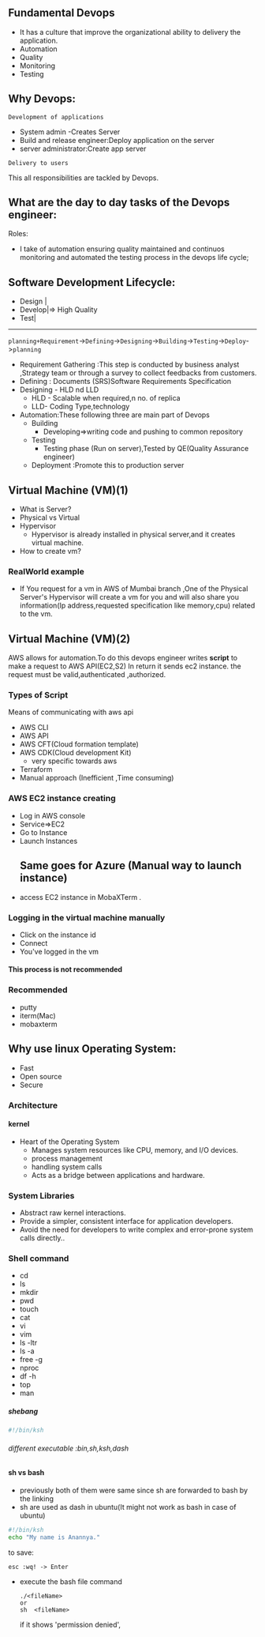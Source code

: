 ## Fundamental Devops

- It has a culture that improve the organizational ability to delivery the application.
- Automation
- Quality
- Monitoring
- Testing

## Why Devops:

`Development of applications`

- System admin -Creates Server
- Build and release engineer:Deploy application on the server
- server administrator:Create app server

`Delivery to users`

This all responsibilities are tackled by Devops.

## What are the day to day tasks of the Devops engineer:

Roles:

- I take of automation ensuring quality maintained and continuos monitoring and automated the testing process in the devops life cycle;

## Software Development Lifecycle:

- Design |
- Develop|=> High Quality
- Test|

---

`planning+Requirement`->`Defining`->`Designing`->`Building`->`Testing`->`Deploy`->`planning`

- Requirement Gathering :This step is conducted by business analyst ,Strategy team or through a survey to collect feedbacks from customers.
- Defining : Documents (SRS)Software Requirements Specification
- Designing - HLD nd LLD
  - HLD - Scalable when required,n no. of replica
  - LLD- Coding Type,technology
- Automation:These following three are main part of Devops
  - Building
    - Developing=>writing code and pushing to common repository
  - Testing
    - Testing phase (Run on server),Tested by QE(Quality Assurance engineer)
  - Deployment :Promote this to production server

## Virtual Machine (VM)(1)

- What is Server?
- Physical vs Virtual
- Hypervisor
  - Hypervisor is already installed in physical server,and it creates virtual machine.
- How to create vm?

### RealWorld example

- If You request for a vm in AWS of Mumbai branch ,One of the Physical Server's Hypervisor will create a vm for you and will also share you information(Ip address,requested specification like memory,cpu) related to the vm.

## Virtual Machine (VM)(2)

AWS allows for automation.To do this devops engineer writes **script** to make a request to AWS API(EC2,S2) In return it sends ec2 instance.
the request must be valid,authenticated ,authorized.

### Types of **Script**

Means of communicating with aws api

- AWS CLI
- AWS API
- AWS CFT(Cloud formation template)
- AWS CDK(Cloud development Kit)
  - very specific towards aws
- Terraform
- Manual approach (Inefficient ,Time consuming)

### AWS EC2 instance creating

- Log in AWS console
- Service=>EC2
- Go to Instance
- Launch Instances
  ## Same goes for Azure (Manual way to launch instance)
- access EC2 instance in MobaXTerm .

### Logging in the virtual machine manually

- Click on the instance id
- Connect
- You've logged in the vm

#### This process is not recommended

### Recommended

- putty
- iterm(Mac)
- mobaxterm

## Why use linux Operating System:

- Fast
- Open source
- Secure

### Architecture

#### kernel

- Heart of the Operating System
  - Manages system resources like CPU, memory, and I/O devices.
  - process management
  - handling system calls
  - Acts as a bridge between applications and hardware.

### System Libraries

- Abstract raw kernel interactions.
- Provide a simpler, consistent interface for application developers.
- Avoid the need for developers to write complex and error-prone system calls directly..

### Shell command

- cd
- ls
- mkdir
- pwd
- touch <file name>
- cat <file name>
- vi <file name>
- vim <file name>
- ls -ltr
- ls -a
- free -g
- nproc
- df -h
- top
- man <command>

##### shebang

```bash
#!/bin/ksh
```

###### different executable :bin,sh,ksh,dash

#### sh vs bash

- previously both of them were same since sh are forwarded to bash by the linking
- sh are used as dash in ubuntu(It might not work as bash in case of ubuntu)

```bash
#!/bin/ksh
echo "My name is Anannya."
```

to save:

```
esc :wq! -> Enter
```

- execute the bash file command
  ```
  ./<fileName>
  or
  sh  <fileName>
  ```
  if it shows 'permission denied',

